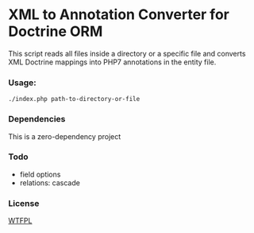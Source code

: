 # XML to Annotation Converter for Doctrine ORM
This script reads all files inside a directory or a specific file and converts XML Doctrine mappings into PHP7 annotations in the entity file. 

### Usage:
`./index.php path-to-directory-or-file`

### Dependencies
This is a zero-dependency project

### Todo
- field options
- relations: cascade

### License
[WTFPL](http://www.wtfpl.net/)
